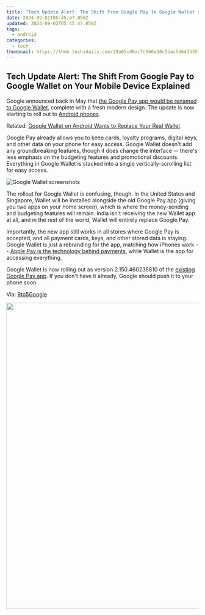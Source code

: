 ```yaml
---
title: "Tech Update Alert: The Shift From Google Pay to Google Wallet on Your Mobile Device Explained"
date: 2024-09-01T05:45:47.050Z
updated: 2024-09-02T05:45:47.050Z
tags:
  - android
categories:
  - tech
thumbnail: https://thmb.techidaily.com/29a05cd0ac7c666a10c5dac5d641535795c3a88c901275fbe3b2dae45dd93fe1.jpg
---
```


## Tech Update Alert: The Shift From Google Pay to Google Wallet on Your Mobile Device Explained

Google announced back in May that [the Google Pay app would be renamed to Google Wallet](https://bypass-frp.techidaily.com/in-2024-the-complete-guide-to-vivo-y100t-frp-bypass-everything-you-need-to-know-by-drfone-android/), complete with a fresh modern design. The update is now starting to roll out to [Android phones](https://twitter-videos.techidaily.com/hot-takes-highlight-twitters-trending-topics-for-2024/).

Related: [Google Wallet on Android Wants to Replace Your Real Wallet](https://bypass-frp.techidaily.com/in-2024-the-complete-guide-to-vivo-y100t-frp-bypass-everything-you-need-to-know-by-drfone-android/) 

 Google Pay already allows you to keep cards, loyalty programs, digital keys, and other data on your phone for easy access. Google Wallet doesn't add any groundbreaking features, though it does change the interface -- there's less emphasis on the budgeting features and promotional discounts. Everything in Google Wallet is stacked into a single vertically-scrolling list for easy access.

![Google Wallet screenshots](https://static1.howtogeekimages.com/wordpress/wp-content/uploads/2022/07/Image.jpg) 

 The rollout for Google Wallet is confusing, though. In the United States and Singapore, Wallet will be installed alongside the old Google Pay app (giving you two apps on your home screen), which is where the money-sending and budgeting features will remain. India isn't receiving the new Wallet app at all, and in the rest of the world, Wallet will entirely replace Google Pay.

 Importantly, the new app still works in all stores where Google Pay is accepted, and all payment cards, keys, and other stored data is staying. Google Wallet is just a rebranding for the app, matching how iPhones work -- [Apple Pay is the technology behind payments](https://vimeo-videos.techidaily.com/efficient-techniques-for-accessing-and-saving-vimeo-videos/), while Wallet is the app for accessing everything.

 Google Wallet is now rolling out as version 2.150.460235810 of the [existing Google Pay app](https://www.anrdoezrs.net/links/3607085/type/dlg/sid/UUhtgUeUpU205193/https://play.google.com/store/apps/details?id=com.google.android.apps.walletnfcrel). If you don't have it already, Google should push it to your phone soon.

 Via: [9to5Google](https://9to5google.com/2022/07/18/google-wallet-rolling-out/)

<ins class="adsbygoogle"
     style="display:block"
     data-ad-format="autorelaxed"
     data-ad-client="ca-pub-7571918770474297"
     data-ad-slot="1223367746"></ins>



<ins class="adsbygoogle"
     style="display:block"
     data-ad-client="ca-pub-7571918770474297"
     data-ad-slot="8358498916"
     data-ad-format="auto"
     data-full-width-responsive="true"></ins>



<!-- affiliate ads begin -->
<a href="https://aspironcom.sjv.io/c/5597632/1941789/21554" target="_top" id="1941789"><img src="//a.impactradius-go.com/display-ad/21554-1941789" border="0" alt="" width="650" height="800"/></a><img height="0" width="0" src="https://imp.pxf.io/i/5597632/1941789/21554" style="position:absolute;visibility:hidden;" border="0" />
<!-- affiliate ads end -->